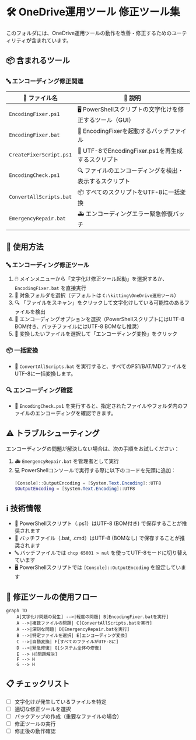 # 🛠️ OneDrive運用ツール 修正ツール集

このフォルダには、OneDrive運用ツールの動作を改善・修正するためのユーティリティが含まれています。

## 📦 含まれるツール

### 🔤 エンコーディング修正関連

| 🔧 ファイル名 | 📝 説明 |
|------------|------|
| `EncodingFixer.ps1` | 🖥️ PowerShellスクリプトの文字化けを修正するツール（GUI） |
| `EncodingFixer.bat` | 🚀 EncodingFixerを起動するバッチファイル |
| `CreateFixerScript.ps1` | 🔄 UTF-8でEncodingFixer.ps1を再生成するスクリプト |
| `EncodingCheck.ps1` | 🔍 ファイルのエンコーディングを検出・表示するスクリプト |
| `ConvertAllScripts.bat` | 📦 すべてのスクリプトをUTF-8に一括変換 |
| `EmergencyRepair.bat` | 🚑 エンコーディングエラー緊急修復バッチ |

## 📝 使用方法

### 🔤 エンコーディング修正ツール

1. 🖱️ メインメニューから「文字化け修正ツール起動」を選択するか、`EncodingFixer.bat` を直接実行
2. 📂 対象フォルダを選択（デフォルトは `C:\kitting\OneDrive運用ツール`）
3. 🔍 「ファイルをスキャン」をクリックして文字化けしている可能性のあるファイルを検出
4. 🔄 エンコーディングオプションを選択（PowerShellスクリプトにはUTF-8 BOM付き、バッチファイルにはUTF-8 BOMなし推奨）
5. 🔄 変換したいファイルを選択して「エンコーディング変換」をクリック

### 📦 一括変換

* 🚀 `ConvertAllScripts.bat` を実行すると、すべてのPS1/BAT/MDファイルをUTF-8に一括変換します。

### 🔍 エンコーディング確認

* 🔎 `EncodingCheck.ps1` を実行すると、指定されたファイルやフォルダ内のファイルのエンコーディングを確認できます。

## ⚠️ トラブルシューティング

エンコーディングの問題が解決しない場合は、次の手順をお試しください：

1. 🚑 `EmergencyRepair.bat` を管理者として実行
2. 💻 PowerShellコンソールで実行する際に以下のコードを先頭に追加：
   ```powershell
   [Console]::OutputEncoding = [System.Text.Encoding]::UTF8
   $OutputEncoding = [System.Text.Encoding]::UTF8
   ```

## ℹ️ 技術情報

* 📄 PowerShellスクリプト（.ps1）はUTF-8 (BOM付き) で保存することが推奨されます
* 📄 バッチファイル（.bat, .cmd）はUTF-8 (BOMなし) で保存することが推奨されます
* 🔤 バッチファイルでは `chcp 65001 > nul` を使ってUTF-8モードに切り替えています
* 🖥️ PowerShellスクリプトでは `[Console]::OutputEncoding` を設定しています

## 🔄 修正ツールの使用フロー

```mermaid
graph TD
    A[文字化け問題の発生] -->|軽度の問題| B[EncodingFixer.batを実行]
    A -->|複数ファイルの問題| C[ConvertAllScripts.batを実行]
    A -->|深刻な問題| D[EmergencyRepair.batを実行]
    B -->|特定ファイルを選択| E[エンコーディング変換]
    C -->|自動変換| F[すべてのファイルがUTF-8に]
    D -->|緊急修復| G[システム全体の修復]
    E --> H[問題解決]
    F --> H
    G --> H
```

## 📋 チェックリスト

- [ ] 文字化けが発生しているファイルを特定
- [ ] 適切な修正ツールを選択
- [ ] バックアップの作成（重要なファイルの場合）
- [ ] 修正ツールの実行
- [ ] 修正後の動作確認
